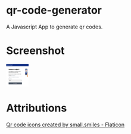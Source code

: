 # qr-code-generator
A Javascript App to generate qr codes.

# Screenshot
<img src="/src/assets/media/screenshot.png" height="60" width="60" >

# Attributions
[Qr code icons created by small.smiles - Flaticon](https://www.flaticon.com/free-icons/qr-code)
